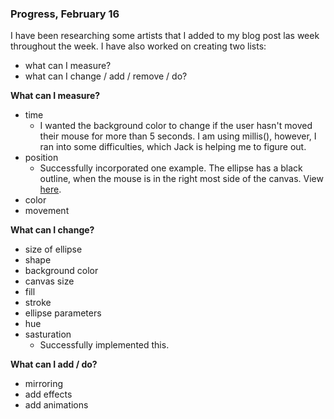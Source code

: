 ### Progress, February 16

I have been researching some artists that I added to my blog post las week throughout the week. I have also worked on creating two lists:
- what can I measure?
- what can I change / add / remove / do?


**What can I measure?**
- time
  - I wanted the background color to change if the user hasn't moved their mouse for more than 5 seconds. I am using millis(), however, I ran into some difficulties, which Jack is helping me to figure out.
- position
  - Successfully incorporated one example. The ellipse has a black outline, when the mouse is in the right most side of the canvas. View [here](https://drive.google.com/file/d/1KAglehl5kaoeerGkLdbYuOie8EwptUXz/view?usp=sharing).
- color
- movement


**What can I change?**
- size of ellipse
- shape
- background color
- canvas size
- fill
- stroke
- ellipse parameters
- hue
- sasturation
  - Successfully implemented this.


**What can I add / do?**
- mirroring
- add effects
- add animations
